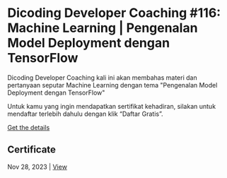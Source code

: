 # Dicoding Developer Coaching #116: Machine Learning | Pengenalan Model Deployment dengan TensorFlow
Dicoding Developer Coaching kali ini akan membahas materi dan pertanyaan seputar Machine Learning dengan tema "Pengenalan Model Deployment dengan TensorFlow"

Untuk kamu yang ingin mendapatkan sertifikat kehadiran, silakan untuk mendaftar terlebih dahulu dengan klik “Daftar Gratis”.

[Get the details](https://www.dicoding.com/events/7123)

## Certificate
Nov 28, 2023 | [View](certificate/certificate.pdf)
